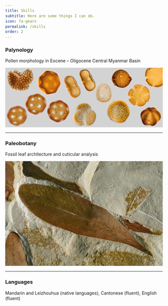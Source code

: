 ```yaml
---
title: Skills
subtitle: Here are some things I can do.
icon: fa-gears
permalink: /skills
order: 2
---
```


### Palynology

Pollen morphology in Eocene – Oligocene Central Myanmar Basin

<img src="assets/images/pollen.jpg">

-----------------

### Paleobotany

Fossil leaf architecture and cuticular analysis

<img src="assets/images/leaves.jpg">

-----------------

### Languages

Mandarin and Leizhouhua (native languages), Cantonese (fluent), English (fluent)

